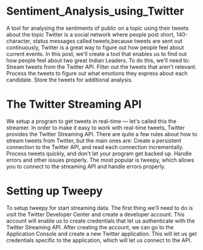 # Sentiment_Analysis_using_Twitter
A tool for analysing the sentiments of public on a topic using their tweets about the topic
Twitter is a social network where people post short, 140-character, status messages called tweets,because tweets are sent out continuously, Twitter is a great way to figure out how people feel about current events. In this post, we'll create a tool that enables us to find out how people feel about two great Indian Leaders. To do this, we'll need to:
Stream tweets from the Twitter API.
Filter out the tweets that aren't relevant.
Process the tweets to figure out what emotions they express about each candidate.
Store the tweets for additional analysis.
# The Twitter Streaming API
We setup a program to get tweets in real-time — let's called this the streamer.
In order to make it easy to work with real-time tweets, Twitter provides the Twitter Streaming API. There are quite a few rules about how to stream tweets from Twitter, but the main ones are:
Create a persistent connection to the Twitter API, and read each connection incrementally.
Process tweets quickly, and don't let your program get backed up.
Handle errors and other issues properly.
The most popular is tweepy, which allows you to connect to the streaming API and handle errors properly.
# Setting up Tweepy
To setup tweepy for start streaming data. The first thing we'll need to do is visit the Twitter Developer Center and create a developer account. This account will enable us to create credentials that let us authenticate with the Twitter Streaming API.
After creating the account, we can go to the Application Console and create a new Twitter application. This will let us get credentials specific to the application, which will let us connect to the API.


